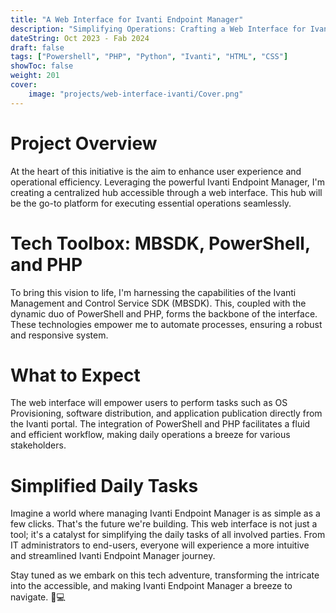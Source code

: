 ```yaml
---
title: "A Web Interface for Ivanti Endpoint Manager"
description: "Simplifying Operations: Crafting a Web Interface for Ivanti Endpoint Manager"
dateString: Oct 2023 - Fab 2024
draft: false
tags: ["Powershell", "PHP", "Python", "Ivanti", "HTML", "CSS"]
showToc: false
weight: 201
cover:
    image: "projects/web-interface-ivanti/Cover.png"
--- 
```


# Project Overview

At the heart of this initiative is the aim to enhance user experience and operational efficiency. Leveraging the powerful Ivanti Endpoint Manager, I'm creating a centralized hub accessible through a web interface. This hub will be the go-to platform for executing essential operations seamlessly.

# Tech Toolbox: MBSDK, PowerShell, and PHP

To bring this vision to life, I'm harnessing the capabilities of the Ivanti Management and Control Service SDK (MBSDK). This, coupled with the dynamic duo of PowerShell and PHP, forms the backbone of the interface. These technologies empower me to automate processes, ensuring a robust and responsive system.

# What to Expect

The web interface will empower users to perform tasks such as OS Provisioning, software distribution, and application publication directly from the Ivanti portal. The integration of PowerShell and PHP facilitates a fluid and efficient workflow, making daily operations a breeze for various stakeholders.

# Simplified Daily Tasks

Imagine a world where managing Ivanti Endpoint Manager is as simple as a few clicks. That's the future we're building. This web interface is not just a tool; it's a catalyst for simplifying the daily tasks of all involved parties. From IT administrators to end-users, everyone will experience a more intuitive and streamlined Ivanti Endpoint Manager journey.

Stay tuned as we embark on this tech adventure, transforming the intricate into the accessible, and making Ivanti Endpoint Manager a breeze to navigate. 🚀💻